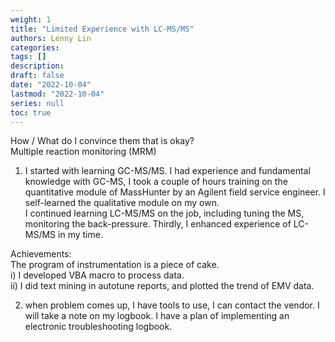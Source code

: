 ```yaml
---
weight: 1
title: "Limited Experience with LC-MS/MS"
authors: Lenny Lin
categories: 
tags: []
description: 
draft: false
date: "2022-10-04"
lastmod: "2022-10-04"
series: null
toc: true
---
```



How / What do I convince them that is okay?  
Multiple reaction monitoring (MRM) 

1) I started with learning GC-MS/MS.  I had experience and fundamental knowledge with GC-MS, I took a couple of hours training on the quantitative module of MassHunter by an Agilent field service engineer. I self-learned the qualitative module on my own.  
I continued learning LC-MS/MS on the job, including tuning the MS, monitoring the back-pressure.
Thirdly, I enhanced experience of LC-MS/MS in my time.

Achievements:  
    The program of instrumentation is a piece of cake.  
    i) I developed VBA macro to process data.  
    ii) I did text mining in autotune reports, and plotted the trend of EMV data.  

2) when problem comes up, I have tools to use, I can contact the vendor.  I will take a note on my logbook.  I have a plan of implementing an electronic troubleshooting logbook.
